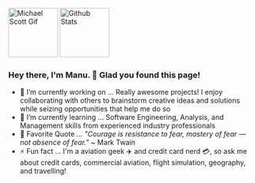 <p align="center">
  <p float="left">
    <img src="https://github.com/manu-p-1/manu-p-1/blob/master/static/images/happy_mscott.gif" alt="Michael Scott Gif" width="100"/>
    <!-- Original Source: https://media.giphy.com/media/xMGh0bajSyNdC/giphy.gif -->
    <img src="https://github-readme-stats.vercel.app/api?username=manu-p-1&show_icons=true&theme=tokyonight&count_private=true" alt="Github Stats" width="100"/> 
  </p>
</p>

### Hey there, I'm Manu. 👋 Glad you found this page!

- 🔭 I’m currently working on ... Really awesome projects! I enjoy collaborating with others to brainstorm creative ideas and solutions while seizing opportunities that help me do so
- 🌱 I’m currently learning ... Software Engineering, Analysis, and Management skills from experienced industry professionals
- 💬 Favorite Quote ... *"Courage is resistance to fear, mastery of fear — not absence of fear."* ~ Mark Twain
- ⚡ Fun fact ... I'm a aviation geek ✈️ and credit card nerd 💳, so ask me about credit cards, commercial aviation, flight simulation, geography, and travelling!

